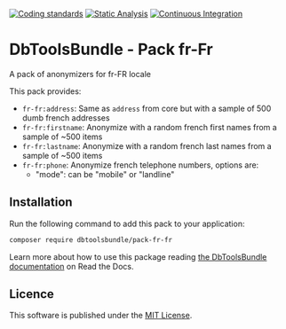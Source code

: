 [![Coding standards](https://github.com/DbToolsBundle/pack-fr-fr/actions/workflows/coding-standards.yml/badge.svg)](https://github.com/DbToolsBundle/pack-fr-fr//actions/workflows/coding-standards.yml) [![Static Analysis](https://github.com/DbToolsBundle/pack-fr-fr/actions/workflows/static-analysis.yml/badge.svg)](https://github.com/DbToolsBundle/pack-fr-fr/actions/workflows/static-analysis.yml) [![Continuous Integration](https://github.com/DbToolsBundle/pack-fr-fr/actions/workflows/continuous-integration.yml/badge.svg)](https://github.com/DbToolsBundle/pack-fr-fr/actions/workflows/continuous-integration.yml)


# DbToolsBundle - Pack fr-Fr
A pack of anonymizers for fr-FR locale

This pack provides:

* `fr-fr:address`: Same as `address` from core but with a sample of 500 dumb french addresses
* `fr-fr:firstname`: Anonymize with a random french first names from a sample of ~500 items
* `fr-fr:lastname`: Anonymize with a random french last names from a sample of ~500 items
* `fr-fr:phone`: Anonymize french telephone numbers, options are:
    * "mode": can be "mobile" or "landline"

## Installation

Run the following command to add this pack to your application:

```sh
composer require dbtoolsbundle/pack-fr-fr
```

Learn more about how to use this package reading [the DbToolsBundle documentation](https://dbtoolsbundle.readthedocs.io/) on Read the Docs.

## Licence

This software is published under the [MIT License](./LICENCE.md).
